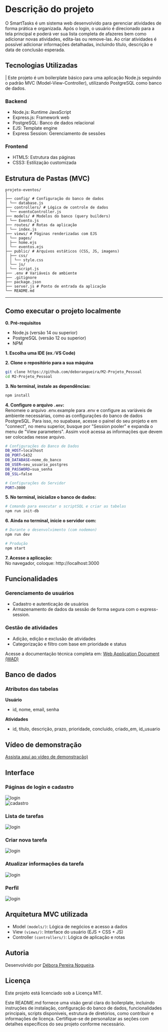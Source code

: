 # Descrição do projeto
O SmartTasks é um sistema web desenvolvido para gerenciar atividades de forma prática e organizada. Após o login, o usuário é direcionado para a tela principal e poderá ver sua lista completa de afazeres bem como adicionar novas atividades, edita-las ou remove-las. Ao criar atividades é possível adicionar informações detalhadas, incluindo título, descrição e data de conclusão esperada.

## Tecnologias Utilizadas

| Este projeto é um boilerplate básico para uma aplicação Node.js seguindo o padrão MVC (Model-View-Controller), utilizando PostgreSQL como banco de dados.

### Backend
- Node.js: Runtime JavaScript
- Express.js: Framework web
- PostgreSQL: Banco de dados relacional
- EJS: Template engine
- Express Session: Gerenciamento de sessões
### Frontend
- HTML5: Estrutura das páginas
- CSS3: Estilização customizada

## Estrutura de Pastas (MVC)
```
projeto-eventos/
│
├── config/ # Configuração do banco de dados
│ └── database.js
├── controllers/ # Lógica de controle de dados
│ └── eventoController.js
├── models/ # Modelos do banco (query builders)
│ └── Evento.js
├── routes/ # Rotas da aplicação
│ └── index.js
├── views/ # Páginas renderizadas com EJS
│ └── pages/
│ ├── home.ejs
│ └── eventos.ejs
├── public/ # Arquivos estáticos (CSS, JS, imagens)
│ ├── css/
│ │ └── style.css
│ └── js/
│ └── script.js
├── .env # Variáveis de ambiente 
├── .gitignore
├── package.json
├── server.js # Ponto de entrada da aplicação
└── README.md
```

---

## Como executar o projeto localmente  

**0. Pré-requisitos**
- Node.js (versão 14 ou superior)
- PostgreSQL (versão 12 ou superior)
- NPM 

**1. Escolha uma IDE (ex.:VS Code)**  

**2. Clone o repositório para a sua máquina**  

```bash
git clone https://github.com/deborangueira/M2-Projeto_Pessoal
cd M2-Projeto_Pessoal
```

**3. No terminal, instale as dependências:**
```bash
npm install 
```

**4. Configure o arquivo `.env`:**  
Renomeie o arquivo .env.example para .env e configure as variáveis de ambiente necessárias, como as configurações do banco de dados PostgreSQL. Para isso, no supabase, acesse o painel do seu projeto e em "connect", no menu superior, busque por "Session pooler" e expanda o menu de "View parameters". Assim você acessa as informações que devem ser colocadas nesse arquivo.

```bash
# Configurações do Banco de Dados
DB_HOST=localhost
DB_PORT=5432
DB_DATABASE=nome_do_banco
DB_USER=seu_usuario_postgres
DB_PASSWORD=sua_senha
DB_SSL=false

# Configurações do Servidor
PORT=3000
```

**5. No terminal, inicialize o banco de dados:**
```bash
# Comando para executar o scriptSQL e criar as tabelas
npm run init-db
```

**6. Ainda no terminal, inicie o servidor com:**  
```bash
# Durante o desenvolvimento (com nodemon)
npm run dev

# Produção
npm start
```
**7. Acesse a aplicação:**  
No navegador, coloque: http://localhost:3000  

## Funcionalidades  

### Gerenciamento de usuários
- Cadastro e autenticação de usuários
- Armazenamento de dados da sessão de forma segura com o express-session.

### Gestão de atividades
- Adição, edição e exclusão de atividades
- Categorização e filtro com base em prioridade e status

Acesse a documentação técnica completa em: [Web Application Document (WAD)](https://github.com/deborangueira/M2-Projeto_Pessoal/blob/main/documentos/wad.md) 

## Banco de dados  
### Atributos das tabelas  

**Usuário**
- id, nome, email, senha
  
**Atividades**  
  - id, título, descrição, prazo, prioridade, concluido, criado_em, id_usuario


## Vídeo de demonstração
[Assista aqui ao vídeo de demonstração)](https://github.com/deborangueira/M2-Projeto_Pessoal/blob/main/documentos/wad.md) 

## Interface

### Páginas de login e cadastro

![login](assets/PrintScreen/login.png)  
![cadastro](assets/PrintScreen/cadastro.png)

### Lista de tarefas  

![login](assets/PrintScreen/listaAtividades.png)

### Criar nova tarefa  
![login](assets/PrintScreen/novaAtividade.png)

### Atualizar informações da tarefa   
![login](assets/PrintScreen/atualizarAtividade.png)

### Perfil  
![login](assets/PrintScreen/perfil.png)  

## Arquitetura MVC utilizada
- Model `(models/)`: Lógica de negócios e acesso a dados
- View `(views/)`: Interface do usuário (EJS + CSS + JS)
- Controller `(controllers/)`: Lógica de aplicação e rotas

## Autoria
Desenvolvido por [Débora Pereira Nogueira](https://www.linkedin.com/in/debora-pereira-nogueira/).

## Licença
Este projeto está licenciado sob a Licença MIT.  

Este README.md fornece uma visão geral clara do boilerplate, incluindo instruções de instalação, configuração do banco de dados, funcionalidades principais, scripts disponíveis, estrutura de diretórios, como contribuir e informações de licença. Certifique-se de personalizar as seções com detalhes específicos do seu projeto conforme necessário.
